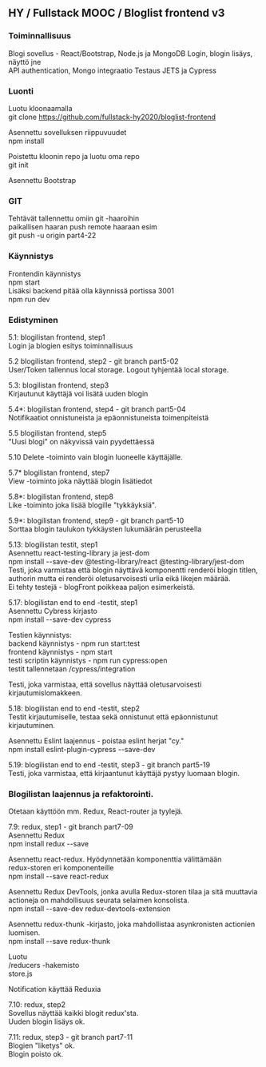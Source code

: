 
## HY / Fullstack MOOC / Bloglist frontend v3

### Toiminnallisuus  

Blogi sovellus - React/Bootstrap, Node.js ja MongoDB 
Login, blogin lisäys, näyttö jne  
API authentication, Mongo integraatio
Testaus JETS ja Cypress
 

### Luonti  

Luotu kloonaamalla  
git clone https://github.com/fullstack-hy2020/bloglist-frontend  

Asennettu sovelluksen riippuvuudet  
npm install  

Poistettu kloonin repo ja luotu oma repo  
git init  

Asennettu Bootstrap  

### GIT

Tehtävät tallennettu omiin git -haaroihin  
paikallisen haaran push remote haaraan esim  
git push -u origin part4-22  

### Käynnistys  
Frontendin käynnistys  
npm start  
Lisäksi backend pitää olla käynnissä portissa 3001  
npm run dev  

### Edistyminen

5.1: blogilistan frontend, step1  
Login ja blogien esitys toiminnallisuus  

5.2 blogilistan frontend, step2 - git branch part5-02  
User/Token tallennus local storage. Logout tyhjentää local storage.  

5.3: blogilistan frontend, step3  
Kirjautunut käyttäjä voi lisätä uuden blogin  

5.4*: blogilistan frontend, step4  - git branch part5-04  
Notifikaatiot onnistuneista ja epäonnistuneista toimenpiteistä  

5.5 blogilistan frontend, step5  
"Uusi blogi" on näkyvissä vain pyydettäessä  

5.10
Delete -toiminto vain blogin luoneelle käyttäjälle.  

5.7* blogilistan frontend, step7  
View -toiminto joka näyttää blogin lisätiedot  

5.8*: blogilistan frontend, step8  
Like -toiminto joka lisää blogille "tykkäyksiä".  

5.9*: blogilistan frontend, step9  - git branch part5-10  
Sorttaa blogin taulukon tykkäysten lukumäärän perusteella   

5.13: blogilistan testit, step1  
Asennettu react-testing-library ja jest-dom  
npm install --save-dev @testing-library/react @testing-library/jest-dom  
Testi, joka varmistaa että blogin näyttävä komponentti renderöi blogin titlen,  
authorin mutta ei renderöi oletusarvoisesti urlia eikä likejen määrää.  
Ei tehty testejä - blogFront poikkeaa paljon esimerkeistä.   

5.17: blogilistan end to end -testit, step1  
Asennettu Cybress kirjasto  
npm install --save-dev cypress  

Testien käynnistys:  
backend käynnistys - npm run start:test  
frontend käynnistys - npm start   
testi scriptin käynnistys - npm run cypress:open  
testit tallennetaan /cypress/integration

Testi, joka varmistaa, että sovellus näyttää oletusarvoisesti kirjautumislomakkeen.  

5.18: blogilistan end to end -testit, step2  
Testit kirjautumiselle, testaa sekä onnistunut että epäonnistunut kirjautuminen.  

Asennettu Eslint laajennus - poistaa eslint herjat "cy."  
npm install eslint-plugin-cypress --save-dev  

5.19: blogilistan end to end -testit, step3  - git branch part5-19  
Testi, joka varmistaa, että kirjaantunut käyttäjä pystyy luomaan blogin.  


### Blogilistan laajennus ja refaktorointi.  
Otetaan käyttöön mm. Redux, React-router ja tyylejä.  

7.9: redux, step1  - git branch part7-09  
Asennettu Redux  
npm install redux --save  

Asennettu react-redux. Hyödynnetään <Provider /> komponenttia välittämään  
redux-storen eri komponenteille  
npm install --save react-redux  

Asennettu Redux DevTools, jonka avulla Redux-storen tilaa ja sitä muuttavia  
actioneja on mahdollisuus seurata selaimen konsolista.  
npm install --save-dev redux-devtools-extension  

Asennettu redux-thunk -kirjasto, joka mahdollistaa asynkronisten actionien luomisen.  
npm install --save redux-thunk  

Luotu  
/reducers -hakemisto  
store.js 

Notification käyttää Reduxia  

7.10: redux, step2  
Sovellus näyttää kaikki blogit redux'sta.  
Uuden blogin lisäys ok.    

7.11: redux, step3  - git branch part7-11  
Blogien "liketys" ok.  
Blogin poisto ok.  






